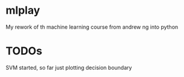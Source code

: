 # mlplay
My rework of th machine learning course from andrew ng into python
# TODOs
SVM started, so far just plotting decision boundary